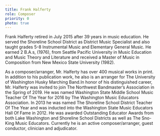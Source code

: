 ```yaml
---
title: Frank Halferty
role: Composer
priority: 0
photo: true
---
```


Frank Halferty retired in July 2015 after 39 years in music education. He served the Shoreline School District as District Music Specialist and also taught grades 5-8 Instrumental Music and Elementary General Music. He earned 2 B.A.s, (1976), from Seattle Pacific University in Music Education and Music Theory and Literature and received a Master of Music in Composition from New Mexico State University (1982).

As a composer/arranger, Mr. Halferty has over 400 musical works in print. In addition to his publication work, he also is an arranger for The University of Washington Husky Marching Band.In honor of his distinguished career, Mr. Halferty was invited to join The Northwest Bandmaster’s Association in the Spring of 2019. He was named Washington State Middle School Music Teacher Of The Year for 2016 by The Washington Music Educators Association. In 2013 he was named The Shoreline School District Teacher Of The Year and was inducted into the Washington State Music Educators Hall Of Fame in 2012. He was awarded Outstanding Educator Awards from both Lake Washington and Shoreline School Districts as well as The Sno-King Music Educators. Currently he is an active composer/arranger, guest conductor, clinician and adjudicator.